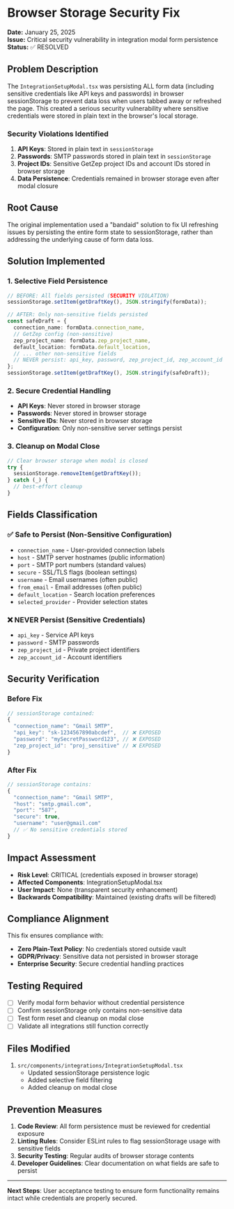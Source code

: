 # Browser Storage Security Fix

**Date:** January 25, 2025  
**Issue:** Critical security vulnerability in integration modal form persistence  
**Status:** ✅ RESOLVED  

## Problem Description

The `IntegrationSetupModal.tsx` was persisting ALL form data (including sensitive credentials like API keys and passwords) in browser sessionStorage to prevent data loss when users tabbed away or refreshed the page. This created a serious security vulnerability where sensitive credentials were stored in plain text in the browser's local storage.

### Security Violations Identified

1. **API Keys**: Stored in plain text in `sessionStorage`
2. **Passwords**: SMTP passwords stored in plain text in `sessionStorage`
3. **Project IDs**: Sensitive GetZep project IDs and account IDs stored in browser storage
4. **Data Persistence**: Credentials remained in browser storage even after modal closure

## Root Cause

The original implementation used a "bandaid" solution to fix UI refreshing issues by persisting the entire form state to sessionStorage, rather than addressing the underlying cause of form data loss.

## Solution Implemented

### 1. Selective Field Persistence
```typescript
// BEFORE: All fields persisted (SECURITY VIOLATION)
sessionStorage.setItem(getDraftKey(), JSON.stringify(formData));

// AFTER: Only non-sensitive fields persisted
const safeDraft = {
  connection_name: formData.connection_name,
  // GetZep config (non-sensitive)
  zep_project_name: formData.zep_project_name,
  default_location: formData.default_location,
  // ... other non-sensitive fields
  // NEVER persist: api_key, password, zep_project_id, zep_account_id
};
sessionStorage.setItem(getDraftKey(), JSON.stringify(safeDraft));
```

### 2. Secure Credential Handling
- **API Keys**: Never stored in browser storage
- **Passwords**: Never stored in browser storage
- **Sensitive IDs**: Never stored in browser storage
- **Configuration**: Only non-sensitive server settings persist

### 3. Cleanup on Modal Close
```typescript
// Clear browser storage when modal is closed
try {
  sessionStorage.removeItem(getDraftKey());
} catch (_) {
  // best-effort cleanup
}
```

## Fields Classification

### ✅ Safe to Persist (Non-Sensitive Configuration)
- `connection_name` - User-provided connection labels
- `host` - SMTP server hostnames (public information)
- `port` - SMTP port numbers (standard values)
- `secure` - SSL/TLS flags (boolean settings)
- `username` - Email usernames (often public)
- `from_email` - Email addresses (often public)
- `default_location` - Search location preferences
- `selected_provider` - Provider selection states

### ❌ NEVER Persist (Sensitive Credentials)
- `api_key` - Service API keys
- `password` - SMTP passwords
- `zep_project_id` - Private project identifiers
- `zep_account_id` - Account identifiers

## Security Verification

### Before Fix
```javascript
// sessionStorage contained:
{
  "connection_name": "Gmail SMTP",
  "api_key": "sk-1234567890abcdef",  // ❌ EXPOSED
  "password": "mySecretPassword123", // ❌ EXPOSED
  "zep_project_id": "proj_sensitive" // ❌ EXPOSED
}
```

### After Fix
```javascript
// sessionStorage contains:
{
  "connection_name": "Gmail SMTP",
  "host": "smtp.gmail.com",
  "port": "587",
  "secure": true,
  "username": "user@gmail.com"
  // ✅ No sensitive credentials stored
}
```

## Impact Assessment

- **Risk Level**: CRITICAL (credentials exposed in browser storage)
- **Affected Components**: IntegrationSetupModal.tsx
- **User Impact**: None (transparent security enhancement)
- **Backwards Compatibility**: Maintained (existing drafts will be filtered)

## Compliance Alignment

This fix ensures compliance with:
- **Zero Plain-Text Policy**: No credentials stored outside vault
- **GDPR/Privacy**: Sensitive data not persisted in browser storage
- **Enterprise Security**: Secure credential handling practices

## Testing Required

- [ ] Verify modal form behavior without credential persistence
- [ ] Confirm sessionStorage only contains non-sensitive data
- [ ] Test form reset and cleanup on modal close
- [ ] Validate all integrations still function correctly

## Files Modified

1. `src/components/integrations/IntegrationSetupModal.tsx`
   - Updated sessionStorage persistence logic
   - Added selective field filtering
   - Added cleanup on modal close

## Prevention Measures

1. **Code Review**: All form persistence must be reviewed for credential exposure
2. **Linting Rules**: Consider ESLint rules to flag sessionStorage usage with sensitive fields
3. **Security Testing**: Regular audits of browser storage contents
4. **Developer Guidelines**: Clear documentation on what fields are safe to persist

---

**Next Steps**: User acceptance testing to ensure form functionality remains intact while credentials are properly secured.
